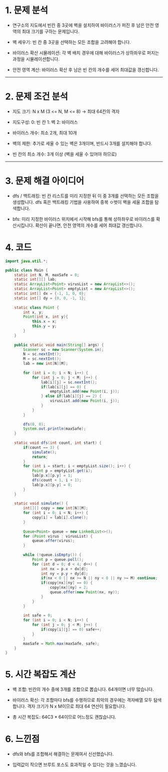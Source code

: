# 1. 문제 분석

- 연구소의 지도에서 빈칸 중 3곳에 벽을 설치하여 바이러스가 퍼진 후 남은 안전 영역의 최대 크기를 구하는 문제입니다.

- 벽 세우기: 빈 칸 중 3곳을 선택하는 모든 조합을 고려해야 합니다.

- 바이러스 확산 시뮬레이션: 각 벽 배치 경우에 대해 바이러스가 상하좌우로 퍼지는 과정을 시뮬레이션합니다.

- 안전 영역 계산: 바이러스 확산 후 남은 빈 칸의 개수를 세어 최대값을 갱신합니다.

---

# 2. 문제 조건 분석

- 지도 크기:
N x M (3 <= N, M <= 8)
-> 최대 64칸의 격자

- 지도구성:
0: 빈 칸
1: 벽
2: 바이러스

- 바이러스 개수:
최소 2개, 최대 10개

- 벽의 제한:
추가로 세울 수 있는 벽은 3개이며, 반드시 3개를 설치해야 합니다.

- 빈 칸의 최소 개수:
3개 이상 (벽을 세울 수 있어야 하므로)

---

# 3. 문제 해결 아이디어

- dfs / 백트래킹:
빈 칸 리스트를 미리 지정한 뒤 이 중 3개를 선택하는 모든 조합을 생성합니다.
dfs 혹은 백트래킹 기법을 사용하여 중복 ㅇ벗이 벽을 세울 조합을 탐색합니다.

- bfs:
미리 지정한 바이러스 위치에서 시작해 bfs를 통해 상하좌우로 바이러스를 확산시킵니다.
확산이 끝나면, 안전 영역의 개수를 세어 최대값 갱신합니다.

# 4. 코드

```java
import java.util.*;

public class Main {
    static int N, M, maxSafe = 0;
    static int[][] lab;
    static ArrayList<Point> virusList = new ArrayList<>();
    static ArrayList<Point> emptyList = new ArrayList<>();
    static int[] dx = {-1, 1, 0, 0};
    static int[] dy = {0, 0, -1, 1};
    
    static class Point {
        int x, y;
        Point(int x, int y){
            this.x = x;
            this.y = y;
        }
    }
    
    public static void main(String[] args) {
        Scanner sc = new Scanner(System.in);
        N = sc.nextInt();
        M = sc.nextInt();
        lab = new int[N][M];
        
        for (int i = 0; i < N; i++) {
            for (int j = 0; j < M; j++) {
                lab[i][j] = sc.nextInt();
                if(lab[i][j] == 0) {
                    emptyList.add(new Point(i, j));
                } else if(lab[i][j] == 2) {
                    virusList.add(new Point(i, j));
                }
            }
        }
        
        dfs(0, 0);
        System.out.println(maxSafe);
    }
    
    static void dfs(int count, int start) {
        if(count == 3) {
            simulate();
            return;
        }
        for (int i = start; i < emptyList.size(); i++) {
            Point p = emptyList.get(i);
            lab[p.x][p.y] = 1;
            dfs(count + 1, i + 1);
            lab[p.x][p.y] = 0;
        }
    }
    
    static void simulate() {
        int[][] copy = new int[N][M];
        for (int i = 0; i < N; i++) {
            copy[i] = lab[i].clone();
        }
        
        Queue<Point> queue = new LinkedList<>();
        for (Point virus : virusList) {
            queue.offer(virus);
        }
        
        while (!queue.isEmpty()) {
            Point p = queue.poll();
            for (int d = 0; d < 4; d++) {
                int nx = p.x + dx[d];
                int ny = p.y + dy[d];
                if(nx < 0 || nx >= N || ny < 0 || ny >= M) continue;
                if(copy[nx][ny] == 0) {
                    copy[nx][ny] = 2;
                    queue.offer(new Point(nx, ny));
                }
            }
        }
        
        int safe = 0;
        for (int i = 0; i < N; i++) {
            for (int j = 0; j < M; j++) {
                if(copy[i][j] == 0) safe++;
            }
        }
        maxSafe = Math.max(maxSafe, safe);
    }
}
```

# 5. 시간 복잡도 계산

- 벽 조합:
빈칸의 개수 중에 3개를 조합으로 뽑습니다.
64개이면 너무 많습니다.

- 바이러스 확신:
각 조합마다 bfs를 수행하므로 최악의 경우에는 격자배열 모두 탐색합니다.
격자 크기가 N x M이므로 최대 64 연산이 필요합니다.

- 총 시간 복잡도:
64C3 * 64이므로 어느정도 괜찮습니다.

# 6. 느낀점

- dfs와 bfs를 조합해서 해결하는 문제여서 신선했습니다.

- 입력값이 작으면 브루트 포스도 효과적일 수 있다는 것을 느꼈습니다.
